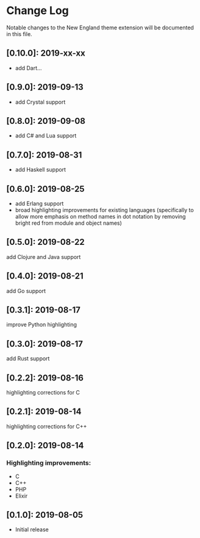 # Change Log

Notable changes to the New England theme extension will be documented in this file.

## **[0.10.0]:** 2019-xx-xx
- add Dart...

## **[0.9.0]:** 2019-09-13
- add Crystal support

## **[0.8.0]:** 2019-09-08
- add C# and Lua support

## **[0.7.0]:** 2019-08-31
- add Haskell support

## **[0.6.0]:** 2019-08-25
- add Erlang support
- broad highlighting improvements for existing languages (specifically to allow more emphasis on method names in dot notation by removing bright red from module and object names)

## **[0.5.0]:** 2019-08-22
add Clojure and Java support

## **[0.4.0]:** 2019-08-21
add Go support

## **[0.3.1]:** 2019-08-17
improve Python highlighting

## **[0.3.0]:** 2019-08-17
add Rust support

## **[0.2.2]:** 2019-08-16
highlighting corrections for C

## **[0.2.1]:** 2019-08-14
highlighting corrections for C++

## **[0.2.0]:** 2019-08-14

### Highlighting improvements:

- C
- C++
- PHP
- Elixir

## **[0.1.0]:** 2019-08-05

- Initial release
